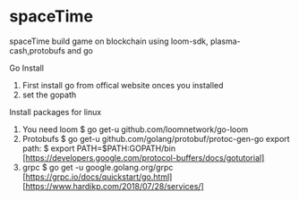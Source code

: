 # spaceTime
spaceTime build game on blockchain using loom-sdk, plasma-cash,protobufs and go 


Go Install

1. First install go from offical website
onces you installed
2. set the gopath

Install packages for linux

1. You need loom
    $ go get-u github.com/loomnetwork/go-loom
2. Protobufs
    $ go get-u github.com/golang/protobuf/protoc-gen-go
    export path:
    $ export PATH=$PATH:GOPATH/bin
    [https://developers.google.com/protocol-buffers/docs/gotutorial] 
3. grpc 
      $ go get -u google.golang.org/grpc
   [https://grpc.io/docs/quickstart/go.html]
   [https://www.hardikp.com/2018/07/28/services/]
